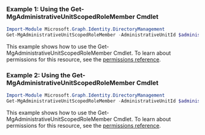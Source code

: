 ### Example 1: Using the Get-MgAdministrativeUnitScopedRoleMember Cmdlet
```powershell
Import-Module Microsoft.Graph.Identity.DirectoryManagement
Get-MgAdministrativeUnitScopedRoleMember -AdministrativeUnitId $administrativeUnitId -ScopedRoleMembershipId $scopedRoleMembershipId
```
This example shows how to use the Get-MgAdministrativeUnitScopedRoleMember Cmdlet.
To learn about permissions for this resource, see the [permissions reference](/graph/permissions-reference).
### Example 2: Using the Get-MgAdministrativeUnitScopedRoleMember Cmdlet
```powershell
Import-Module Microsoft.Graph.Identity.DirectoryManagement
Get-MgAdministrativeUnitScopedRoleMember -AdministrativeUnitId $administrativeUnitId
```
This example shows how to use the Get-MgAdministrativeUnitScopedRoleMember Cmdlet.
To learn about permissions for this resource, see the [permissions reference](/graph/permissions-reference).
